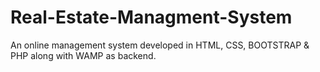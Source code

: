# Real-Estate-Managment-System
An online management system developed in HTML, CSS, BOOTSTRAP & PHP along with WAMP as backend.
